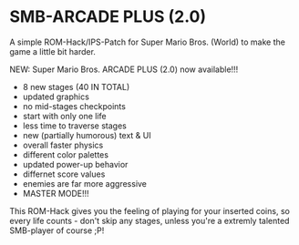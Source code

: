 # SMB-ARCADE PLUS (2.0)
A simple ROM-Hack/IPS-Patch for Super Mario Bros. (World) to make the game a little bit harder.

NEW: Super Mario Bros. ARCADE PLUS (2.0) now available!!!

+ 8 new stages (40 IN TOTAL)
+ updated graphics
+ no mid-stages checkpoints
+ start with only one life
+ less time to traverse stages
+ new (partially humorous) text & UI
+ overall faster physics
+ different color palettes
+ updated power-up behavior
+ differnet score values
+ enemies are far more aggressive
+ MASTER MODE!!!
  
This ROM-Hack gives you the feeling of playing for your inserted coins, so every life counts - don't skip any stages, unless you're a extremly talented SMB-player of course ;P!
